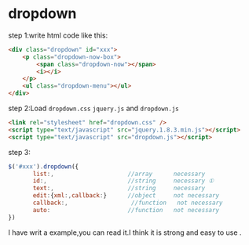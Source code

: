 # dropdown
step 1:write html code like this:
```html
<div class="dropdown" id="xxx">
    <p class="dropdown-now-box">
        <span class="dropdown-now"></span>
        <i></i>
    </p>
    <ul class="dropdown-menu"></ul>
</div>
```
step 2:Load `dropdown.css`  `jquery.js` and `dropdown.js`
```html
<link rel="stylesheet" href="dropdown.css" />
<script type="text/javascript" src="jquery.1.8.3.min.js"></script>
<script type="text/javascript" src="dropdown.js"></script>
```
step 3:
```javascript
$('#xxx').dropdown({
       list:,                     //array      necessary
       id:,                       //string     necessary ①
       text:,                     //string     necessary
       edit:{xml:,callback:}      //object     not necessary
       callback:,                  //function   not necessary
       auto:                      //function   not necessary
})
```
I have writ a example,you can read it.I think it is strong and easy to use .
